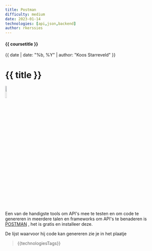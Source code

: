 ```yaml
---
title: Postman
difficulty: medium
date: 2023-01-14
technologies: [api,json,backend]
author: rkerssies
---
```


#### {{ coursetitle }}
{{ date | date: "%b, %Y" | author: "Koos Starreveld" }}

# {{ title }}

<img src="{{ '/_assets/_icons/postman.png' | url }}" style="width:10%;">

Een van de handigste tools om API's mee te testen en om code te genereren in meerdere talen en frameworks om API's te benaderen is [POSTMAN](https://www.postman.com/) , het is gratis en installeer deze.

De lijst waarvoor hij code kan genereren zie je in het plaatje

> {{technologiesTags}}
